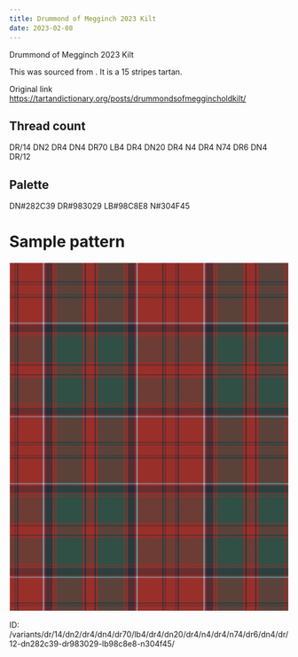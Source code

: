 ```yaml
---
title: Drummond of Megginch 2023 Kilt
date: 2023-02-08
---
```

Drummond of Megginch 2023 Kilt

This was sourced from <no value>.  It is a 15 stripes tartan.

Original link https://tartandictionary.org/posts/drummondsofmeggincholdkilt/

## Thread count
DR/14 DN2 DR4 DN4 DR70 LB4 DR4 DN20 DR4 N4 DR4 N74 DR6 DN4 DR/12

## Palette
DN#282C39 DR#983029 LB#98C8E8 N#304F45

# Sample pattern

![Tartan detail](tartan.png "DR/14 DN2 DR4 DN4 DR70 LB4 DR4 DN20 DR4 N4 DR4 N74 DR6 DN4 DR/12 tartan")

ID: /variants/dr/14/dn2/dr4/dn4/dr70/lb4/dr4/dn20/dr4/n4/dr4/n74/dr6/dn4/dr/12-dn282c39-dr983029-lb98c8e8-n304f45/